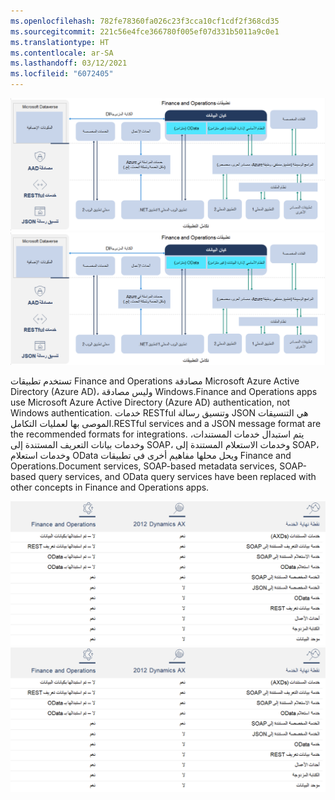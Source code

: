 ```yaml
---
ms.openlocfilehash: 782fe78360fa026c23f3cca10cf1cdf2f368cd35
ms.sourcegitcommit: 221c56e4fce366780f005ef07d331b5011a9c0e1
ms.translationtype: HT
ms.contentlocale: ar-SA
ms.lasthandoff: 03/12/2021
ms.locfileid: "6072405"
---
```


<span data-ttu-id="61712-101">[ ![رسم تخطيطي يعرض تقنيات تكامل تطبيقات Finance and Operations.](../media/dynamics-365.png)](../media/dynamics-365.png#lightbox)</span><span class="sxs-lookup"><span data-stu-id="61712-101">[ ![Diagram showing the Finance and Operations apps integration technologies.](../media/dynamics-365.png)](../media/dynamics-365.png#lightbox)</span></span>

<span data-ttu-id="61712-102">تستخدم تطبيقات Finance and Operations مصادقة Microsoft Azure Active Directory (Azure AD)، وليس مصادقة Windows.</span><span class="sxs-lookup"><span data-stu-id="61712-102">Finance and Operations apps use Microsoft Azure Active Directory (Azure AD) authentication, not Windows authentication.</span></span> <span data-ttu-id="61712-103">خدمات RESTful وتنسيق رسالة JSON هي التنسيقات الموصى بها لعمليات التكامل.</span><span class="sxs-lookup"><span data-stu-id="61712-103">RESTful services and a JSON message format are the recommended formats for integrations.</span></span> <span data-ttu-id="61712-104">يتم استبدال خدمات المستندات، وخدمات بيانات التعريف المستندة إلى SOAP، وخدمات الاستعلام المستندة إلى SOAP، وخدمات استعلام OData ويحل محلها مفاهيم أخرى في تطبيقات Finance and Operations.</span><span class="sxs-lookup"><span data-stu-id="61712-104">Document services, SOAP-based metadata services, SOAP-based query services, and OData query services have been replaced with other concepts in Finance and Operations apps.</span></span> 


<span data-ttu-id="61712-105">[ ![رسم تخطيطي لجدول يعرض تقنيات تكامل تطبيقات Finance and Operations.](../media/comparison.png)](../media/comparison.png#lightbox)</span><span class="sxs-lookup"><span data-stu-id="61712-105">[ ![Diagram of a table showing the Finance and Operations apps integration technologies.](../media/comparison.png)](../media/comparison.png#lightbox)</span></span>
